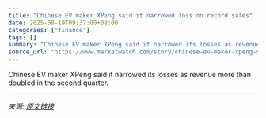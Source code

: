 ```yaml
---
title: "Chinese EV maker XPeng said it narrowed loss on record sales"
date: 2025-08-19T09:37:00+08:00
categories: ["finance"]
tags: []
summary: "Chinese EV maker XPeng said it narrowed its losses as revenue more than doubled in the second quarter."
source_url: "https://www.marketwatch.com/story/chinese-ev-maker-xpeng-said-it-narrowed-loss-on-record-sales-0fd720dc?mod=mw_rss_topstories"
---
```


Chinese EV maker XPeng said it narrowed its losses as revenue more than doubled in the second quarter.

---

*来源: [原文链接](https://www.marketwatch.com/story/chinese-ev-maker-xpeng-said-it-narrowed-loss-on-record-sales-0fd720dc?mod=mw_rss_topstories)*
